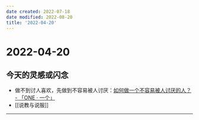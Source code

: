 ```yaml
---
date created: 2022-07-18
date modified: 2022-08-20
title: '2022-04-20'
---
```


# 2022-04-20

## 今天的灵感或闪念

- 做不到讨人喜欢，先做到不容易被人讨厌：[如何做一个不容易被人讨厌的人？ - 「ONE · 一个」](http://wufazhuce.com/question/3378)
- [[说教与说服]]
---
